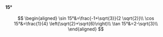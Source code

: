 #### 15°

$$
\begin{aligned}
\sin 15°&=\frac{-1+\sqrt{3}}{2 \sqrt{2}}\\
\cos 15°&=\frac{1}{4} \left(\sqrt{2}+\sqrt{6}\right)\\
\tan 15°&=2-\sqrt{3}\\
\end{aligned}
$$

